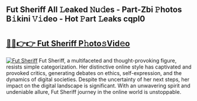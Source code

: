 ## Fut Sheriff All 𝙻eaked 𝙽u𝚍es - Part-Zbi 𝙿hotos B𝚒kini 𝚅𝚒deo - Hot 𝙿art 𝙻eaks cqpl0

# <h2><a href="http://ld6276v.urlbe.top/?page=Fut+Sheriff">🔗🔗👉👉 Fut Sheriff P𝚑oto𝚜Vid𝚎o</a></h2>

[![Fut Sheriff](https://i.imgur.com/eBuTRDB.gif)](http://ld6276v.urlbe.top/?page=Fut+Sheriff)
Fut Sheriff, a multifaceted and thought-provoking figure, resists simple categorization. Her distinctive online style has captivated and provoked critics, generating debates on ethics, self-expression, and the dynamics of digital societies. Despite the uncertainty of her next steps, her impact on the digital landscape is significant. With an unwavering spirit and undeniable allure, Fut Sheriff journey in the online world is unstoppable.
